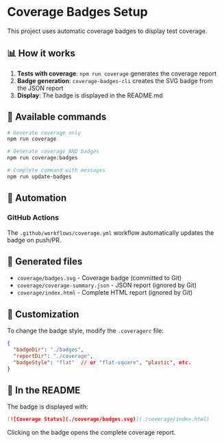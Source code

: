 # Coverage Badges Setup

This project uses automatic coverage badges to display test coverage.

## 📊 How it works

1. **Tests with coverage**: `npm run coverage` generates the coverage report
2. **Badge generation**: `coverage-badges-cli` creates the SVG badge from the JSON report
3. **Display**: The badge is displayed in the README.md

## 🚀 Available commands

```bash
# Generate coverage only
npm run coverage

# Generate coverage AND badges
npm run coverage:badges

# Complete command with messages
npm run update-badges
```

## 🔄 Automation

### GitHub Actions
The `.github/workflows/coverage.yml` workflow automatically updates the badge on push/PR.

## 📁 Generated files

- `coverage/badges.svg` - Coverage badge (committed to Git)
- `coverage/coverage-summary.json` - JSON report (ignored by Git)
- `coverage/index.html` - Complete HTML report (ignored by Git)

## 🎨 Customization

To change the badge style, modify the `.coveragerc` file:

```json
{
  "badgeDir": "./badges",
  "reportDir": "./coverage", 
  "badgeStyle": "flat"  // or "flat-square", "plastic", etc.
}
```

## 🔗 In the README

The badge is displayed with:
```markdown
[![Coverage Status](./coverage/badges.svg)](./coverage/index.html)
```

Clicking on the badge opens the complete coverage report.
